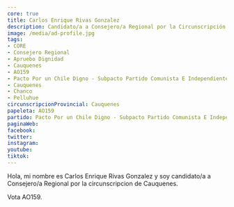 ```yaml
---
core: true
title: Carlos Enrique Rivas Gonzalez
description: Candidato/a a Consejero/a Regional por la Circunscripción de Cauquenes
image: /media/ad-profile.jpg
tags:
- CORE
- Consejero Regional
- Apruebo Dignidad
- Cauquenes
- AO159
- Pacto Por un Chile Digno - Subpacto Partido Comunista E Independientes - Independientes
- Cauquenes
- Chanco
- Pelluhue
circunscripcionProvincial: Cauquenes
papeleta: AO159
partido: Pacto Por un Chile Digno - Subpacto Partido Comunista E Independientes - Independientes
paginaWeb:
facebook:
twitter:
instagram:
youtube:
tiktok:
---
```

Hola, mi nombre es Carlos Enrique Rivas Gonzalez y soy candidato/a a Consejero/a Regional por la circunscripcion de Cauquenes.

Vota AO159.